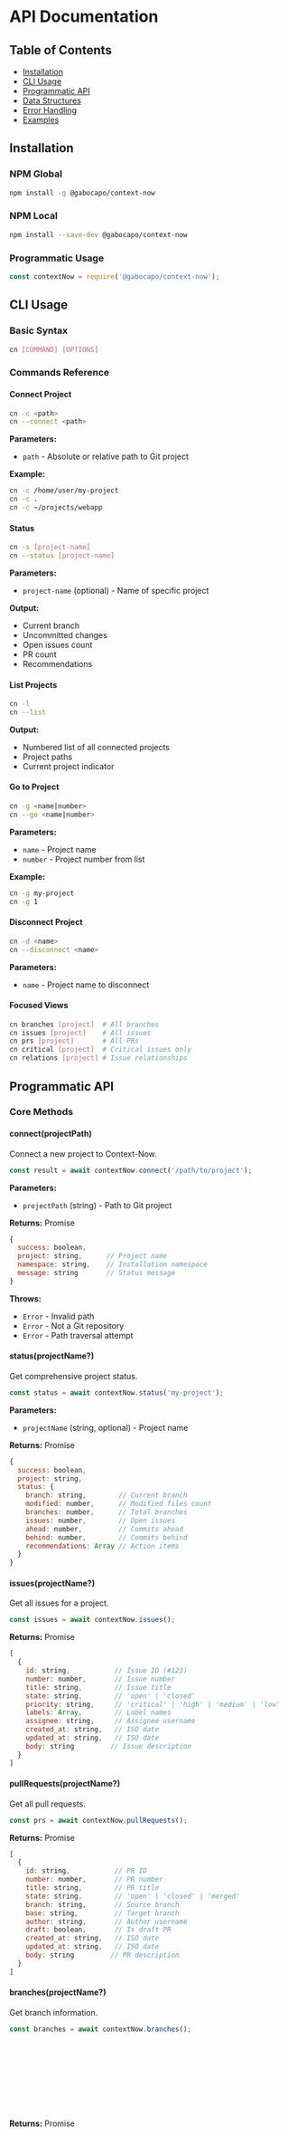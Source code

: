 # API Documentation

## Table of Contents
- [Installation](#installation)
- [CLI Usage](#cli-usage)
- [Programmatic API](#programmatic-api)
- [Data Structures](#data-structures)
- [Error Handling](#error-handling)
- [Examples](#examples)

## Installation

### NPM Global
```bash
npm install -g @gabocapo/context-now
```

### NPM Local
```bash
npm install --save-dev @gabocapo/context-now
```

### Programmatic Usage
```javascript
const contextNow = require('@gabocapo/context-now');
```

## CLI Usage

### Basic Syntax
```bash
cn [COMMAND] [OPTIONS]
```

### Commands Reference

#### Connect Project
```bash
cn -c <path>
cn --connect <path>
```

**Parameters:**
- `path` - Absolute or relative path to Git project

**Example:**
```bash
cn -c /home/user/my-project
cn -c .
cn -c ~/projects/webapp
```

#### Status
```bash
cn -s [project-name]
cn --status [project-name]
```

**Parameters:**
- `project-name` (optional) - Name of specific project

**Output:**
- Current branch
- Uncommitted changes
- Open issues count
- PR count
- Recommendations

#### List Projects
```bash
cn -l
cn --list
```

**Output:**
- Numbered list of all connected projects
- Project paths
- Current project indicator

#### Go to Project
```bash
cn -g <name|number>
cn --go <name|number>
```

**Parameters:**
- `name` - Project name
- `number` - Project number from list

**Example:**
```bash
cn -g my-project
cn -g 1
```

#### Disconnect Project
```bash
cn -d <name>
cn --disconnect <name>
```

**Parameters:**
- `name` - Project name to disconnect

#### Focused Views
```bash
cn branches [project]  # All branches
cn issues [project]    # All issues  
cn prs [project]       # All PRs
cn critical [project]  # Critical issues only
cn relations [project] # Issue relationships
```

## Programmatic API

### Core Methods

#### connect(projectPath)
Connect a new project to Context-Now.

```javascript
const result = await contextNow.connect('/path/to/project');
```

**Parameters:**
- `projectPath` (string) - Path to Git project

**Returns:** Promise<Object>
```javascript
{
  success: boolean,
  project: string,      // Project name
  namespace: string,    // Installation namespace
  message: string       // Status message
}
```

**Throws:**
- `Error` - Invalid path
- `Error` - Not a Git repository
- `Error` - Path traversal attempt

#### status(projectName?)
Get comprehensive project status.

```javascript
const status = await contextNow.status('my-project');
```

**Parameters:**
- `projectName` (string, optional) - Project name

**Returns:** Promise<Object>
```javascript
{
  success: boolean,
  project: string,
  status: {
    branch: string,        // Current branch
    modified: number,      // Modified files count
    branches: number,      // Total branches
    issues: number,        // Open issues
    ahead: number,         // Commits ahead
    behind: number,        // Commits behind
    recommendations: Array // Action items
  }
}
```

#### issues(projectName?)
Get all issues for a project.

```javascript
const issues = await contextNow.issues();
```

**Returns:** Promise<Array>
```javascript
[
  {
    id: string,           // Issue ID (#123)
    number: number,       // Issue number
    title: string,        // Issue title
    state: string,        // 'open' | 'closed'
    priority: string,     // 'critical' | 'high' | 'medium' | 'low'
    labels: Array,        // Label names
    assignee: string,     // Assignee username
    created_at: string,   // ISO date
    updated_at: string,   // ISO date
    body: string         // Issue description
  }
]
```

#### pullRequests(projectName?)
Get all pull requests.

```javascript
const prs = await contextNow.pullRequests();
```

**Returns:** Promise<Array>
```javascript
[
  {
    id: string,           // PR ID
    number: number,       // PR number
    title: string,        // PR title
    state: string,        // 'open' | 'closed' | 'merged'
    branch: string,       // Source branch
    base: string,         // Target branch
    author: string,       // Author username
    draft: boolean,       // Is draft PR
    created_at: string,   // ISO date
    updated_at: string,   // ISO date
    body: string         // PR description
  }
]
```

#### branches(projectName?)
Get branch information.

```javascript
const branches = await contextNow.branches();
```

**Returns:** Promise<Object>
```javascript
{
  current: string,        // Current branch name
  local: Array<string>,   // Local branch names
  remote: Array<string>,  // Remote branch names
  merged: Array<string>,  // Merged branches
  stale: Array<{         // Stale branches
    name: string,
    lastCommit: string,
    daysSinceCommit: number
  }>
}
```

#### critical(projectName?)
Get only critical priority issues.

```javascript
const critical = await contextNow.critical();
```

**Returns:** Promise<Array>
- Same structure as `issues()` but filtered for critical priority

#### list()
List all connected projects.

```javascript
const projects = await contextNow.list();
```

**Returns:** Promise<Array>
```javascript
[
  {
    name: string,         // Project name
    path: string,         // Project path
    connected: string,    // Connection date
    namespace: string,    // Installation namespace
    current: boolean      // Is current directory
  }
]
```

#### disconnect(projectName)
Disconnect a project.

```javascript
const result = await contextNow.disconnect('my-project');
```

**Parameters:**
- `projectName` (string) - Project to disconnect

**Returns:** Promise<boolean>
- `true` if successful
- `false` if project not found

### Utility Methods

#### utils.safeGit(args, options?)
Execute Git commands safely.

```javascript
const output = contextNow.utils.safeGit(
  ['log', '--oneline', '-10']
);
```

**Parameters:**
- `args` (Array<string>) - Git command arguments
- `options` (Object, optional) - Execution options

**Returns:** string - Command output

**Throws:**
- `Error` - Git not installed
- `Error` - Command failed

#### utils.safeGH(args, options?)
Execute GitHub CLI commands safely.

```javascript
const issues = contextNow.utils.safeGH(
  ['issue', 'list', '--json', 'title,number']
);
```

**Parameters:**
- `args` (Array<string>) - gh command arguments
- `options` (Object, optional) - Execution options

**Returns:** string - Command output

#### utils.safePath(userPath, basePath)
Validate path against traversal attacks.

```javascript
const safe = contextNow.utils.safePath(
  'src/index.js',
  '/project'
);
// Returns: /project/src/index.js
```

**Parameters:**
- `userPath` (string) - User-provided path
- `basePath` (string) - Base directory

**Returns:** string - Safe absolute path

**Throws:**
- `Error` - Path traversal detected

## Data Structures

### Project Configuration
```javascript
{
  "my-project": {
    "path": "/home/user/my-project",
    "connected": "2024-01-15T10:30:00Z",
    "namespace": "context-now",
    "remote": "git@github.com:user/project.git"
  }
}
```

### Issue Priority Levels
```javascript
{
  critical: "🔴 Immediate action required",
  high:     "🟠 Important, address soon",
  medium:   "🟡 Normal priority",
  low:      "🟢 Can wait"
}
```

### Recommendation Types
```javascript
{
  CRITICAL_ISSUE:    "Address critical issue",
  UNCOMMITTED:       "Save uncommitted changes",
  PR_REVIEW:         "Review pending PRs",
  BRANCH_CLEANUP:    "Clean old branches",
  UPDATE_REQUIRED:   "Pull latest changes"
}
```

## Error Handling

### Error Types

```javascript
try {
  await contextNow.connect('/invalid/path');
} catch (error) {
  if (error.message.includes('not found')) {
    // Path doesn't exist
  } else if (error.message.includes('not a git repository')) {
    // Not a Git repo
  } else if (error.message.includes('Path traversal')) {
    // Security violation
  }
}
```

### Common Errors

| Error | Cause | Solution |
|-------|-------|----------|
| `Path not found` | Invalid project path | Check path exists |
| `Not a git repository` | No .git directory | Run `git init` |
| `Path traversal detected` | Security violation | Use valid paths |
| `Git not installed` | Git missing | Install Git |
| `gh not installed` | GitHub CLI missing | Install gh |
| `Project not found` | Unknown project name | Check `cn -l` |

## Examples

### Basic Workflow
```javascript
const cn = require('@gabocapo/context-now');

async function workflow() {
  // Connect project
  await cn.connect('/my/project');
  
  // Get status
  const status = await cn.status();
  console.log(`Branch: ${status.branch}`);
  console.log(`Issues: ${status.issues}`);
  
  // Get critical issues
  const critical = await cn.critical();
  if (critical.length > 0) {
    console.log('Critical issues found!');
    critical.forEach(issue => {
      console.log(`- ${issue.id}: ${issue.title}`);
    });
  }
}
```

### Multi-Project Management
```javascript
async function manageProjects() {
  // List all projects
  const projects = await cn.list();
  
  // Check each project
  for (const project of projects) {
    const status = await cn.status(project.name);
    
    if (status.status.modified > 0) {
      console.log(`${project.name}: Has uncommitted changes!`);
    }
    
    const issues = await cn.issues(project.name);
    const critical = issues.filter(i => i.priority === 'critical');
    
    if (critical.length > 0) {
      console.log(`${project.name}: ${critical.length} critical issues`);
    }
  }
}
```

### Error Handling Example
```javascript
async function safeConnect(projectPath) {
  try {
    const result = await cn.connect(projectPath);
    console.log(`Connected: ${result.project}`);
    return true;
  } catch (error) {
    console.error(`Failed to connect: ${error.message}`);
    
    // Specific error handling
    if (error.message.includes('not a git repository')) {
      console.log('Initializing git...');
      cn.utils.safeGit(['init'], { cwd: projectPath });
      
      // Retry connection
      return safeConnect(projectPath);
    }
    
    return false;
  }
}
```

### Custom Integration
```javascript
// Create status dashboard
async function createDashboard() {
  const projects = await cn.list();
  const dashboard = {};
  
  for (const project of projects) {
    const status = await cn.status(project.name);
    const issues = await cn.issues(project.name);
    const prs = await cn.pullRequests(project.name);
    
    dashboard[project.name] = {
      branch: status.status.branch,
      changes: status.status.modified,
      openIssues: issues.filter(i => i.state === 'open').length,
      criticalIssues: issues.filter(i => i.priority === 'critical').length,
      openPRs: prs.filter(pr => pr.state === 'open').length,
      health: calculateHealth(status, issues, prs)
    };
  }
  
  return dashboard;
}

function calculateHealth(status, issues, prs) {
  let score = 100;
  
  // Deduct for issues
  score -= issues.filter(i => i.priority === 'critical').length * 20;
  score -= issues.filter(i => i.priority === 'high').length * 10;
  
  // Deduct for old PRs
  const oldPRs = prs.filter(pr => {
    const age = Date.now() - new Date(pr.created_at);
    return age > 7 * 24 * 60 * 60 * 1000; // 7 days
  });
  score -= oldPRs.length * 5;
  
  // Deduct for uncommitted changes
  if (status.status.modified > 10) score -= 10;
  
  return Math.max(0, score);
}
```

## TypeScript Support

TypeScript definitions coming in v3.1.0:

```typescript
interface ContextNow {
  connect(path: string): Promise<ConnectionResult>;
  status(project?: string): Promise<StatusResult>;
  issues(project?: string): Promise<Issue[]>;
  pullRequests(project?: string): Promise<PullRequest[]>;
  branches(project?: string): Promise<BranchInfo>;
  critical(project?: string): Promise<Issue[]>;
  list(): Promise<Project[]>;
  disconnect(project: string): Promise<boolean>;
}
```

## Rate Limits

- Git operations: No limit
- GitHub API: 60/hour (unauthenticated)
- GitHub API: 5000/hour (authenticated)
- File operations: OS-dependent

## Best Practices

1. **Always handle errors** - Network and Git operations can fail
2. **Use project names** - More reliable than paths
3. **Check status first** - Ensure project is connected
4. **Batch operations** - Reduce API calls
5. **Cache results** - Store issue/PR data when appropriate

---

For more examples, see [examples/](../examples/) directory.